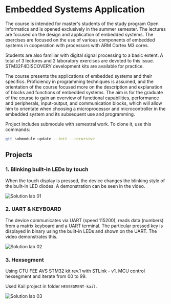 # Embedded Systems Application

The course is intended for master's students of the study program Open Informatics and is opened exclusively in the summer semester. The lectures are focused on the design and application of embedded systems. The exercises are focused on the use of various components of embedded systems in cooperation with processors with ARM Cortex M3 cores.

Students are also familiar with digital signal processing to a basic extent. A total of 3 lectures and 2 laboratory exercises are devoted to this issue. STM32F4DISCOVERY development kits are available for practice.

The course presents the applications of embedded systems and their specifics. Proficiency in programming techniques is assumed, and the orientation of the course focused more on the description and explanation of blocks and functions of embedded systems. The aim is for the graduate of the course to gain an overview of functional capabilities, performance and peripherals, input-output, and communication blocks, which will allow him to orientate when choosing a microprocessor and microcontroller in the embedded system and its subsequent use and programming.

Project includes submodule with semestral work. To clone it, use this commands:

```sh
git submodule update --init --recursive
```

## Projects

### 1. Blinking built-in LEDs by touch

When the touch display is pressed, the device changes the blinking style of the built-in LED diodes. A demonstration can be seen in the video.

![Solution lab 01](assets/01.gif)

### 2. UART & KEYBOARD

The device communicates via UART (speed 115200), reads data (numbers) from a matrix keyboard and a UART terminal. The particular pressed key is displayed in binary using the built-in LEDs and shown on the UART. The video demonstrates this.

![Solution lab 02](assets/02.gif)

### 3. Hexsegment

Using CTU FEE AVS STM32 kit rev.1 with STLink - v1. MCU control hexsegment and iterate from $00$ to $99$.

Used Kail project in folder `HEXSEGMENT-kail`.

![Solution lab 03](assets/03.gif)
